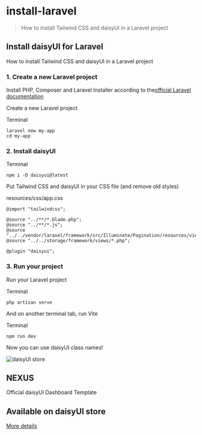 # install-laravel

> How to install Tailwind CSS and daisyUI in a Laravel project



## Install daisyUI for Laravel

How to install Tailwind CSS and daisyUI in a Laravel project

### [](#1-create-a-new-laravel-project)1\. Create a new Laravel project

Install PHP, Composer and Laravel Installer according to the[official Laravel documentation](https://laravel.com/docs/12.x/installation#creating-a-laravel-project)

Create a new Laravel project

Terminal

```
laravel new my-app
cd my-app
```

### [](#2-install-daisyui)2\. Install daisyUI

Terminal

```
npm i -D daisyui@latest
```

Put Tailwind CSS and daisyUI in your CSS file (and remove old styles)

resources/css/app.css

```
@import "tailwindcss";

@source "../**/*.blade.php";
@source "../**/*.js";
@source "../../vendor/laravel/framework/src/Illuminate/Pagination/resources/views/*.blade.php";
@source "../../storage/framework/views/*.php";

@plugin "daisyui";
```

### [](#3-run-your-project)3\. Run your project

Run your Laravel project

Terminal

```
php artisan serve
```

And on another terminal tab, run Vite

Terminal

```
npm run dev
```

Now you can use daisyUI class names!

![daisyUI store](https://img.daisyui.com/images/store/nexus.webp)

## NEXUS  
Official daisyUI Dashboard Template

## Available on daisyUI store

[More details](/store)
